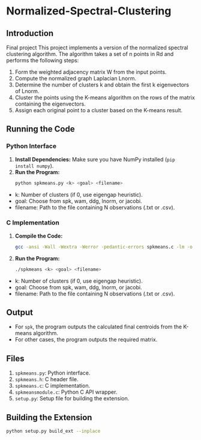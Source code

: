 # Normalized-Spectral-Clustering

## Introduction

Final project 
This project implements a version of the normalized spectral clustering algorithm. The algorithm takes a set of n points in Rd and performs the following steps:
1. Form the weighted adjacency matrix W from the input points.
2. Compute the normalized graph Laplacian Lnorm.
3. Determine the number of clusters k and obtain the first k eigenvectors of Lnorm.
4. Cluster the points using the K-means algorithm on the rows of the matrix containing the eigenvectors.
5. Assign each original point to a cluster based on the K-means result.


## Running the Code

### Python Interface

1. **Install Dependencies:** Make sure you have NumPy installed (`pip install numpy`).
2. **Run the Program:**
   ```bash
   python spkmeans.py <k> <goal> <filename>
- k: Number of clusters (if 0, use eigengap heuristic).
- goal: Choose from spk, wam, ddg, lnorm, or jacobi.
- filename: Path to the file containing N observations (.txt or .csv).

### C Implementation

1. **Compile the Code:**
      ```bash
   gcc -ansi -Wall -Wextra -Werror -pedantic-errors spkmeans.c -lm -o spkmeans
2. **Run the Program:**
   ```bash
   ./spkmeans <k> <goal> <filename>
- k: Number of clusters (if 0, use eigengap heuristic).
- goal: Choose from spk, wam, ddg, lnorm, or jacobi.
- filename: Path to the file containing N observations (.txt or .csv).

## Output

- For `spk`, the program outputs the calculated final centroids from the K-means algorithm.
- For other cases, the program outputs the required matrix.

## Files

1. `spkmeans.py`: Python interface.
2. `spkmeans.h`: C header file.
3. `spkmeans.c`: C implementation.
4. `spkmeansmodule.c`: Python C API wrapper.
5. `setup.py`: Setup file for building the extension.

## Building the Extension

```bash
python setup.py build_ext --inplace


